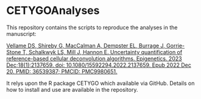 # CETYGOAnalyses

This repository contains the scripts to reproduce the analyses in the manuscript:

[Vellame DS, Shireby G, MacCalman A, Dempster EL, Burrage J, Gorrie-Stone T, Schalkwyk LS, Mill J, Hannon E. Uncertainty quantification of reference-based cellular deconvolution algorithms. Epigenetics. 2023 Dec;18(1):2137659. doi: 10.1080/15592294.2022.2137659. Epub 2022 Dec 20. PMID: 36539387; PMCID: PMC9980651.](https://www.tandfonline.com/doi/full/10.1080/15592294.2022.2137659) 

It relys upon the R package CETYGO which available via GitHub. Details on how to install and use are available in the repository.
